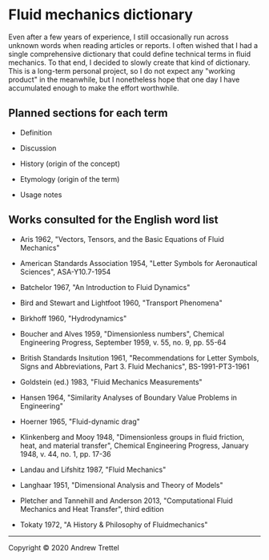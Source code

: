 Fluid mechanics dictionary
==========================

Even after a few years of experience, I still occasionally run across unknown
words when reading articles or reports.  I often wished that I had a single
comprehensive dictionary that could define technical terms in fluid mechanics.
To that end, I decided to slowly create that kind of dictionary.  This is a
long-term personal project, so I do not expect any "working product" in the
meanwhile, but I nonetheless hope that one day I have accumulated enough to
make the effort worthwhile.


Planned sections for each term
------------------------------

- Definition

- Discussion

- History (origin of the concept)

- Etymology (origin of the term)

- Usage notes


Works consulted for the English word list
-----------------------------------------

- Aris 1962, "Vectors, Tensors, and the Basic Equations of Fluid Mechanics"

- American Standards Association 1954, "Letter Symbols for Aeronautical
  Sciences", ASA-Y10.7-1954

- Batchelor 1967, "An Introduction to Fluid Dynamics"

- Bird and Stewart and Lightfoot 1960, "Transport Phenomena"

- Birkhoff 1960, "Hydrodynamics"

- Boucher and Alves 1959, "Dimensionless numbers", Chemical Engineering
  Progress, September 1959, v. 55, no. 9, pp. 55-64

- British Standards Insitution 1961, "Recommendations for Letter Symbols, Signs
  and Abbreviations, Part 3. Fluid Mechanics", BS-1991-PT3-1961

- Goldstein (ed.) 1983, "Fluid Mechanics Measurements"

- Hansen 1964, "Similarity Analyses of Boundary Value Problems in Engineering"

- Hoerner 1965, "Fluid-dynamic drag"

- Klinkenberg and Mooy 1948, "Dimensionless groups in fluid friction, heat, and
  material transfer", Chemical Engineering Progress, January 1948, v. 44, no.
  1, pp. 17-36

- Landau and Lifshitz 1987, "Fluid Mechanics"

- Langhaar 1951, "Dimensional Analysis and Theory of Models"

- Pletcher and Tannehill and Anderson 2013, "Computational Fluid Mechanics and
  Heat Transfer", third edition

- Tokaty 1972, "A History & Philosophy of Fluidmechanics"

-------------------------------------------------------------------------------

Copyright © 2020 Andrew Trettel
